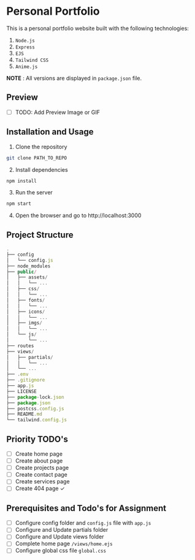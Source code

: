 # Personal Portfolio

This is a personal portfolio website built with the following technologies:
1. `Node.js`
2. `Express`
3. `EJS`
4. `Tailwind CSS`
5. `Anime.js`

**NOTE** : All versions are displayed in `package.json` file. 

## Preview

- [ ] TODO: Add Preview Image or GIF

## Installation and Usage

1. Clone the repository
```bash
git clone PATH_TO_REPO
```
2. Install dependencies
```bash
npm install
```
3. Run the server
```bash
npm start
```
4. Open the browser and go to http://localhost:3000

## Project Structure

```js
.
├── config
│   └── config.js
├── node_modules
├── public/
│   ├── assets/
│   │   └── ...
│   ├── css/
│   │   └── ...
│   ├── fonts/
│   │   └── ...
│   ├── icons/
│   │   └── ...
│   ├── imgs/
│   │   └── ...
│   └── js/
│       └── ...
├── routes
├── views/
│   ├── partials/
│   │   └── ...
│   └── ...  
├── .env
├── .gitignore
├── app.js
├── LICENSE
├── package-lock.json
├── package.json
├── postcss.config.js
├── README.md
└── tailwind.config.js
```

## Priority TODO's
- [ ] Create home page 
- [ ] Create about page
- [ ] Create projects page
- [ ] Create contact page
- [ ] Create services page
- [ ] Create 404 page ✓

## Prerequisites and Todo's for Assignment
- [ ] Configure config folder and `config.js` file with `app.js`
- [ ] Configure and Update partials folder
- [ ] Configure and Update views folder
- [ ] Complete home page `/views/home.ejs`
- [ ] Configure global css file `global.css`